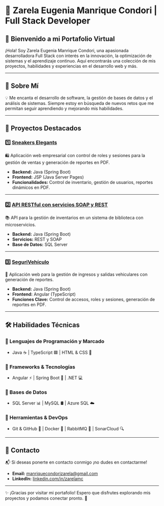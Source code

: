 # 🚀 Zarela Eugenia Manrique Condori | Full Stack Developer

## 🎯 Bienvenido a mi Portafolio Virtual
¡Hola! Soy Zarela Eugenia Manrique Condori, una apasionada desarrolladora Full Stack con interés en la innovación, la optimización de sistemas y el aprendizaje continuo. Aquí encontrarás una colección de mis proyectos, habilidades y experiencias en el desarrollo web y más. 

---

## 📌 Sobre Mí
💡 Me encanta el desarrollo de software, la gestión de bases de datos y el análisis de sistemas. Siempre estoy en búsqueda de nuevos retos que me permitan seguir aprendiendo y mejorando mis habilidades.

---

## 🌟 Proyectos Destacados

### 1️⃣ [Sneakers Elegants](https://drive.google.com/drive/folders/1uwsirmpgK3XT1q9BUdNEi3v1CQKMEWBZ?usp=sharing)
🛍 Aplicación web empresarial con control de roles y sesiones para la gestión de ventas y generación de reportes en PDF.
- **Backend:** Java (Spring Boot)
- **Frontend:** JSP (Java Server Pages)
- **Funcionalidades:** Control de inventario, gestión de usuarios, reportes dinámicos en PDF.

---

### 2️⃣ [API RESTful con servicios SOAP y REST](https://www.canva.com/design/DAGiw62vbo0/Xo-x8YxJ57520qgHqNpzpA/edit?utm_content=DAGiw62vbo0&utm_campaign=designshare&utm_medium=link2&utm_source=sharebutton)
📚 API para la gestión de inventarios en un sistema de biblioteca con microservicios.
- **Backend:** Java (Spring Boot) 
- **Servicios:** REST y SOAP 
- **Base de Datos:** SQL Server

---

### 3️⃣ [SeguriVehículo](https://github.com/YheremiRamos/SeguriVehiculo_Front)
🚗 Aplicación web para la gestión de ingresos y salidas vehiculares con generación de reportes.
- **Backend:** Java (Spring Boot)
- **Frontend:** Angular (TypeScript)
- **Funciones Clave:** Control de accesos, roles y sesiones, generación de reportes en PDF.

---

## 🛠 Habilidades Técnicas

### 🔹 Lenguajes de Programación y Marcado
- Java ☕ | TypeScript 🟦 | HTML & CSS 🎨

### 🔹 Frameworks & Tecnologías
- Angular ⚡ | Spring Boot 🌱 | .NET 💻

### 🔹 Bases de Datos
- SQL Server 📊 | MySQL 🛢 | Azure SQL ☁️

### 🔹 Herramientas & DevOps
- Git & GitHub 🔄 | Docker 🐳 | RabbitMQ 📨 | SonarCloud 🔍

---

## 📩 Contacto
📬 Si deseas ponerte en contacto conmigo ¡no dudes en contactarme!
- **Email:** [manriquecondorizarela@gmail.com](mailto:manriquecondorizarela@gmail.com)
- **LinkedIn:** [linkedin.com/in/zarelamc](https://www.linkedin.com/in/zarelamc)

---

✨ ¡Gracias por visitar mi portafolio! Espero que disfrutes explorando mis proyectos y podamos conectar pronto. 🚀
